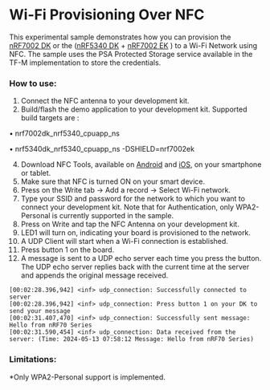 # Wi-Fi Provisioning Over NFC
This experimental sample demonstrates how you can provision the [nRF7002 DK](https://www.nordicsemi.com/Products/Development-hardware/nRF7002-DK) or the ([nRF5340 DK](https://www.nordicsemi.com/Products/Development-hardware/nrf5340-dk) + [nRF7002 EK](https://www.nordicsemi.com/Products/Development-hardware/nRF7002-EK) ) to a Wi-Fi Network using NFC.
The sample uses the PSA Protected Storage service available in the TF-M implementation to store the credentials. 

### How to use:

1.	Connect the NFC antenna to your development kit. 
2.	Build/flash the demo application to your development kit.
Supported build targets are :

•	nrf7002dk_nrf5340_cpuapp_ns 

•	nrf5340dk_nrf5340_cpuapp_ns -DSHIELD=nrf7002ek 

4.	Download NFC Tools, available on [Android](https://play.google.com/store/apps/details?id=com.wakdev.wdnfc&hl=en&gl=US) and [iOS](https://apps.apple.com/us/app/nfc-tools/id1252962749), on your smartphone or tablet.
5.	Make sure that NFC is turned ON on your smart device.
6.	Press on the Write tab -> Add a record -> Select Wi-Fi network.
7.	Type your SSID and password for the network to which you want to connect your development kit. Note that for Authentication, only WPA2-Personal is currently supported in the sample.
8.	Press on Write and tap the NFC Antenna on your development kit.
9.	LED1 will turn on, indicating your board is provisioned to the network.
10. A UDP Client will start when a Wi-Fi connection is established. 
11. Press button 1 on the board.
12. A message is sent to a UDP echo server each time you press the button. The UDP echo server replies back with the current time at the server and appends the original message received.
```
[00:02:28.396,942] <inf> udp_connection: Successfully connected to server
[00:02:28.396,942] <inf> udp_connection: Press button 1 on your DK to send your message
[00:02:31.407,470] <inf> udp_connection: Successfully sent message: Hello from nRF70 Series
[00:02:31.590,454] <inf> udp_connection: Data received from the server: (Time: 2024-05-13 07:58:12 Message: Hello from nRF70 Series)
```

### Limitations:

*Only WPA2-Personal support is implemented.

